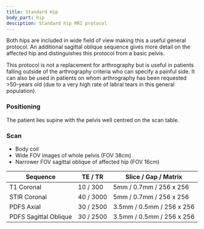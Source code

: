 ```yaml
---
title: Standard Hip
body_part: hip
desciption: Standard hip MRI protocol
---
```


Both hips are included in wide field of view making this a useful general protocol. An additional sagittal oblique sequence gives more detail on the affected hip and distinguishes this protocol from a basic pelvis.

This protocol is not a replacement for arthrography but is useful in patients falling outside of the arthrography criteria who can specify a painful side. It can also be used in patients on whom arthrography has been requested >50-years old (due to a very high rate of labral tears in this general population).

### Positioning
The patient lies supine with the pelvis well centred on the scan table.

### Scan
- Body coil
- Wide FOV images of whole pelvis (FOV 38cm)
- Narrower FOV sagittal oblique of affected hip (FOV 16cm)

| Sequence              | TE / TR           | Slice / Gap / Matrix      |
| ---                   | ---               | ---                       |
| T1 Coronal 			| 10 / 300			| 5mm / 0.7mm / 256 x 256	|
| STIR Coronal			| 40 / 3000			| 5mm / 0.7mm / 256 x 256	|
| PDFS Axial			| 30 / 2500			| 3.5mm / 0.5mm / 256 x 256	|
| PDFS Sagittal Oblique | 30 / 2500			| 3.5mm / 0.5mm / 256 x 256	|